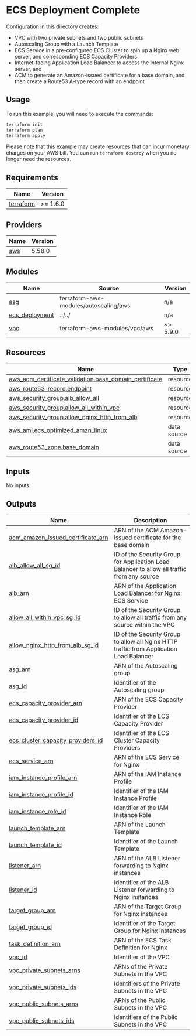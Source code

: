 <!-- BEGIN_TF_DOCS -->
# ECS Deployment Complete

Configuration in this directory creates:

- VPC with two private subnets and two public subnets
- Autoscaling Group with a Launch Template
- ECS Service in a pre-configured ECS Cluster to spin up a Nginx web server, and corresponding ECS Capacity Providers
- Internet-facing Application Load Balancer to access the internal Nginx server, and
- ACM to generate an Amazon-issued certificate for a base domain, and then create a Route53 A-type record with an endpoint

## Usage

To run this example, you will need to execute the commands:

```bash
terraform init
terraform plan
terraform apply
```

Please note that this example may create resources that can incur monetary charges on your AWS bill. You can run `terraform destroy` when you no longer need the resources.

## Requirements

| Name | Version |
|------|---------|
| <a name="requirement_terraform"></a> [terraform](#requirement\_terraform) | >= 1.6.0 |

## Providers

| Name | Version |
|------|---------|
| <a name="provider_aws"></a> [aws](#provider\_aws) | 5.58.0 |

## Modules

| Name | Source | Version |
|------|--------|---------|
| <a name="module_asg"></a> [asg](#module\_asg) | terraform-aws-modules/autoscaling/aws | n/a |
| <a name="module_ecs_deployment"></a> [ecs\_deployment](#module\_ecs\_deployment) | ../../ | n/a |
| <a name="module_vpc"></a> [vpc](#module\_vpc) | terraform-aws-modules/vpc/aws | ~> 5.9.0 |

## Resources

| Name | Type |
|------|------|
| [aws_acm_certificate_validation.base_domain_certificate](https://registry.terraform.io/providers/hashicorp/aws/latest/docs/resources/acm_certificate_validation) | resource |
| [aws_route53_record.endpoint](https://registry.terraform.io/providers/hashicorp/aws/latest/docs/resources/route53_record) | resource |
| [aws_security_group.alb_allow_all](https://registry.terraform.io/providers/hashicorp/aws/latest/docs/resources/security_group) | resource |
| [aws_security_group.allow_all_within_vpc](https://registry.terraform.io/providers/hashicorp/aws/latest/docs/resources/security_group) | resource |
| [aws_security_group.allow_nginx_http_from_alb](https://registry.terraform.io/providers/hashicorp/aws/latest/docs/resources/security_group) | resource |
| [aws_ami.ecs_optimized_amzn_linux](https://registry.terraform.io/providers/hashicorp/aws/latest/docs/data-sources/ami) | data source |
| [aws_route53_zone.base_domain](https://registry.terraform.io/providers/hashicorp/aws/latest/docs/data-sources/route53_zone) | data source |

## Inputs

No inputs.

## Outputs

| Name | Description |
|------|-------------|
| <a name="output_acm_amazon_issued_certificate_arn"></a> [acm\_amazon\_issued\_certificate\_arn](#output\_acm\_amazon\_issued\_certificate\_arn) | ARN of the ACM Amazon-issued certificate for the base domain |
| <a name="output_alb_allow_all_sg_id"></a> [alb\_allow\_all\_sg\_id](#output\_alb\_allow\_all\_sg\_id) | ID of the Security Group for Application Load Balancer to allow all traffic from any source |
| <a name="output_alb_arn"></a> [alb\_arn](#output\_alb\_arn) | ARN of the Application Load Balancer for Nginx ECS Service |
| <a name="output_allow_all_within_vpc_sg_id"></a> [allow\_all\_within\_vpc\_sg\_id](#output\_allow\_all\_within\_vpc\_sg\_id) | ID of the Security Group to allow all traffic from any source within the VPC |
| <a name="output_allow_nginx_http_from_alb_sg_id"></a> [allow\_nginx\_http\_from\_alb\_sg\_id](#output\_allow\_nginx\_http\_from\_alb\_sg\_id) | ID of the Security Group to allow all Nginx HTTP traffic from Application Load Balancer |
| <a name="output_asg_arn"></a> [asg\_arn](#output\_asg\_arn) | ARN of the Autoscaling group |
| <a name="output_asg_id"></a> [asg\_id](#output\_asg\_id) | Identifier of the Autoscaling group |
| <a name="output_ecs_capacity_provider_arn"></a> [ecs\_capacity\_provider\_arn](#output\_ecs\_capacity\_provider\_arn) | ARN of the ECS Capacity Provider |
| <a name="output_ecs_capacity_provider_id"></a> [ecs\_capacity\_provider\_id](#output\_ecs\_capacity\_provider\_id) | Identifier of the ECS Capacity Provider |
| <a name="output_ecs_cluster_capacity_providers_id"></a> [ecs\_cluster\_capacity\_providers\_id](#output\_ecs\_cluster\_capacity\_providers\_id) | Identifier of the ECS Cluster Capacity Providers |
| <a name="output_ecs_service_arn"></a> [ecs\_service\_arn](#output\_ecs\_service\_arn) | ARN of the ECS Service for Nginx |
| <a name="output_iam_instance_profile_arn"></a> [iam\_instance\_profile\_arn](#output\_iam\_instance\_profile\_arn) | ARN of the IAM Instance Profile |
| <a name="output_iam_instance_profile_id"></a> [iam\_instance\_profile\_id](#output\_iam\_instance\_profile\_id) | Identifier of the IAM Instance Profile |
| <a name="output_iam_instance_role_id"></a> [iam\_instance\_role\_id](#output\_iam\_instance\_role\_id) | Identifier of the IAM Instance Role |
| <a name="output_launch_template_arn"></a> [launch\_template\_arn](#output\_launch\_template\_arn) | ARN of the Launch Template |
| <a name="output_launch_template_id"></a> [launch\_template\_id](#output\_launch\_template\_id) | Identifier of the Launch Template |
| <a name="output_listener_arn"></a> [listener\_arn](#output\_listener\_arn) | ARN of the ALB Listener forwarding to Nginx instances |
| <a name="output_listener_id"></a> [listener\_id](#output\_listener\_id) | Identifier of the ALB Listener forwarding to Nginx instances |
| <a name="output_target_group_arn"></a> [target\_group\_arn](#output\_target\_group\_arn) | ARN of the Target Group for Nginx instances |
| <a name="output_target_group_id"></a> [target\_group\_id](#output\_target\_group\_id) | Identifier of the Target Group for Nginx instances |
| <a name="output_task_definition_arn"></a> [task\_definition\_arn](#output\_task\_definition\_arn) | ARN of the ECS Task Definition for Nginx |
| <a name="output_vpc_id"></a> [vpc\_id](#output\_vpc\_id) | Identifier of the VPC |
| <a name="output_vpc_private_subnets_arns"></a> [vpc\_private\_subnets\_arns](#output\_vpc\_private\_subnets\_arns) | ARNs of the Private Subnets in the VPC |
| <a name="output_vpc_private_subnets_ids"></a> [vpc\_private\_subnets\_ids](#output\_vpc\_private\_subnets\_ids) | Identifiers of the Private Subnets in the VPC |
| <a name="output_vpc_public_subnets_arns"></a> [vpc\_public\_subnets\_arns](#output\_vpc\_public\_subnets\_arns) | ARNs of the Public Subnets in the VPC |
| <a name="output_vpc_public_subnets_ids"></a> [vpc\_public\_subnets\_ids](#output\_vpc\_public\_subnets\_ids) | Identifiers of the Public Subnets in the VPC |
<!-- END_TF_DOCS -->
